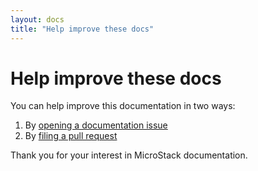 ```yaml
---
layout: docs
title: "Help improve these docs"
---
```


# Help improve these docs

You can help improve this documentation in two ways:

1. By [opening a documentation issue][doc-issue]
1. By [filing a pull request][doc-pr]

Thank you for your interest in MicroStack documentation.


<!-- LINKS -->

[doc-issue]: https://github.com/canonical-web-and-design/microstack.run/issues/new
[doc-pr]: https://github.com/canonical-web-and-design/microstack.run/pulls
